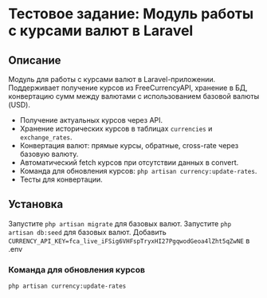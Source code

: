 # Тестовое задание: Модуль работы с курсами валют в Laravel

## Описание
Модуль для работы с курсами валют в Laravel-приложении. Поддерживает получение курсов из FreeCurrencyAPI, хранение в БД, конвертацию сумм между валютами с использованием базовой валюты (USD).

- Получение актуальных курсов через API.
- Хранение исторических курсов в таблицах `currencies` и `exchange_rates`.
- Конвертация валют: прямые курсы, обратные, cross-rate через базовую валюту.
- Автоматический fetch курсов при отсутствии данных в convert.
- Команда для обновления курсов: `php artisan currency:update-rates`.
- Тесты для конвертации.

## Установка
Запустите `php artisan migrate` для базовых валют.
Запустите `php artisan db:seed` для базовых валют.
Добавить `CURRENCY_API_KEY=fca_live_iFSig6VHFspTryxHI27PgqwodGeoa4lZht5qZwNE` в .env


### Команда для обновления курсов
```bash
php artisan currency:update-rates
```